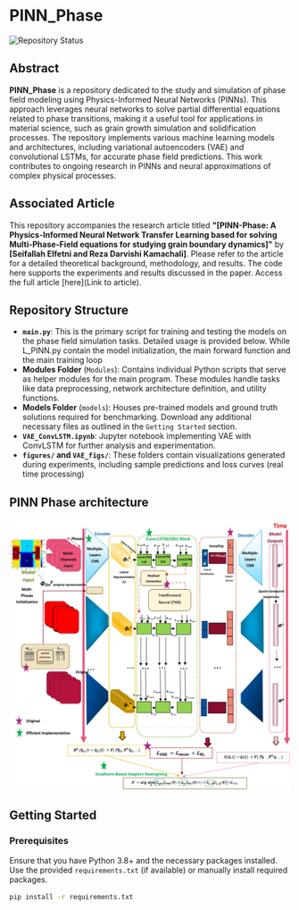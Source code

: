 # PINN_Phase

![Repository Status](https://img.shields.io/badge/status-active-brightgreen)

## Abstract
**PINN_Phase** is a repository dedicated to the study and simulation of phase field modeling using Physics-Informed Neural Networks (PINNs). This approach leverages neural networks to solve partial differential equations related to phase transitions, making it a useful tool for applications in material science, such as grain growth simulation and solidification processes. The repository implements various machine learning models and architectures, including variational autoencoders (VAE) and convolutional LSTMs, for accurate phase field predictions. This work contributes to ongoing research in PINNs and neural approximations of complex physical processes.

## Associated Article
This repository accompanies the research article titled **"[PINN-Phase: A Physics-Informed Neural Network Transfer Learning based for solving Multi-Phase-Field  equations for studying grain boundary dynamics]"** by **[Seifallah Elfetni and Reza Darvishi Kamachali]**. Please refer to the article for a detailed theoretical background, methodology, and results. The code here supports the experiments and results discussed in the paper. Access the full article [here](Link to article).

## Repository Structure

- **`main.py`**: This is the primary script for training and testing the models on the phase field simulation tasks. Detailed usage is provided below.
 While L_PINN.py contain the model initialization, the main forward function and the main training loop
- **Modules Folder** (`Modules`): Contains individual Python scripts that serve as helper modules for the main program. These modules handle tasks like data preprocessing, network architecture definition, and utility functions.
- **Models Folder** (`models`): Houses pre-trained models and ground truth solutions required for benchmarking. Download any additional necessary files as outlined in the `Getting Started` section.
- **`VAE_ConvLSTM.ipynb`**: Jupyter notebook implementing VAE with ConvLSTM for further analysis and experimentation.
- **`figures/` and `VAE_figs/`**: These folders contain visualizations generated during experiments, including sample predictions and loss curves (real time processing)

## PINN Phase architecture

![PINN Phase Framework](https://github.com/SFETNI/PINN_Phase/blob/main/PINN_Phase.jpg)



## Getting Started

### Prerequisites
Ensure that you have Python 3.8+ and the necessary packages installed. Use the provided `requirements.txt` (if available) or manually install required packages.

```bash
pip install -r requirements.txt
